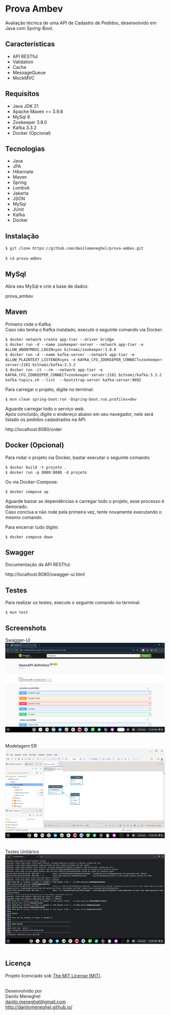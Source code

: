 # Prova Ambev

Avaliação técnica de uma API de Cadastro de Pedidos, desenvolvido em Java com Spring-Boot.

## Características

- API RESTful
- Validation
- Cache
- MessageQueue
- MockMVC

## Requisitos

- Java JDK 21
- Apache Maven >= 3.9.8
- MySql 8
- Zookeeper 3.8.0
- Kafka 3.3.2
- Docker (Opcional)

## Tecnologias

- Java
- JPA
- Hibernate
- Maven
- Spring
- Lombok
- Jakarta
- JSON
- MySql
- JUnit
- Kafka
- Docker

## Instalação

```
$ git clone https://github.com/danilomeneghel/prova-ambev.git

$ cd prova-ambev
```

## MySql

Abra seu MySql e crie a base de dados:

prova_ambev


## Maven

Primeiro rode o Kafka.<br>
Caso não tenha o Kafka instalado, execute o seguinte comando via Docker:

```
$ docker network create app-tier --driver bridge
$ docker run -d --name zookeeper-server --network app-tier -e ALLOW_ANONYMOUS_LOGIN=yes bitnami/zookeeper:3.8.0
$ docker run -d --name kafka-server --network app-tier -e ALLOW_PLAINTEXT_LISTENER=yes -e KAFKA_CFG_ZOOKEEPER_CONNECT=zookeeper-server:2181 bitnami/kafka:3.3.2
$ docker run -it --rm --network app-tier -e KAFKA_CFG_ZOOKEEPER_CONNECT=zookeeper-server:2181 bitnami/kafka:3.3.2 kafka-topics.sh --list  --bootstrap-server kafka-server:9092
```

Para carregar o projeto, digite no terminal:

```
$ mvn clean spring-boot:run -Dspring-boot.run.profiles=dev
```

Aguarde carregar todo o serviço web. <br>
Após concluído, digite o endereço abaixo em seu navegador, nele será listado os pedidos
cadastrados na API. <br>

http://localhost:8080/order


## Docker (Opcional)

Para rodar o projeto via Docker, bastar executar o seguinte comando:

```
$ docker build -t projeto .
$ docker run -p 8080:8080 -d projeto
```

Ou via Docker-Compose:

```
$ docker compose up
```

Aguarde baixar as dependências e carregar todo o projeto, esse processo é demorado. <br>
Caso conclua e não rode pela primeira vez, tente novamente executando o mesmo comando. <br>

Para encerrar tudo digite:

```
$ docker compose down
```


## Swagger

Documentação da API RESTful:

http://localhost:8080/swagger-ui.html


## Testes

Para realizar os testes, execute o seguinte comando no terminal:

```
$ mvn test
```

## Screenshots

Swagger-UI <br>
![Screenshots](screenshots/screenshot01.png) <br><br>

Modelagem ER <br>
![Screenshots](screenshots/screenshot02.png) <br><br>

Testes Unitários <br>
![Screenshots](screenshots/screenshot06.png) <br><br>


## Licença

Projeto licenciado sob <a href="LICENSE">The MIT License (MIT)</a>.<br><br>


Desenvolvido por<br>
Danilo Meneghel<br>
danilo.meneghel@gmail.com<br>
http://danilomeneghel.github.io/<br>
